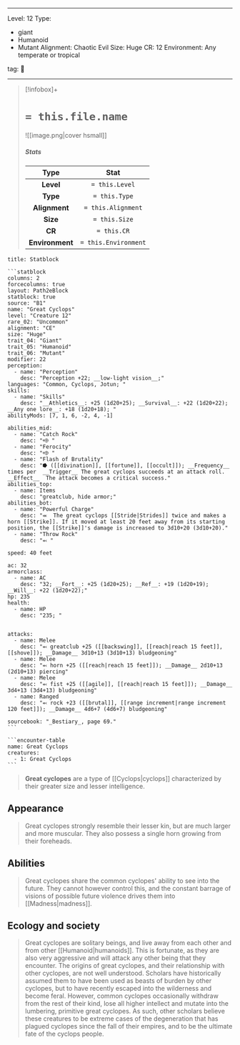
---


Level: 12
Type:
- giant
- Humanoid
- Mutant
Alignment: Chaotic Evil
Size: Huge
CR: 12
Environment: Any temperate or tropical


tag: 👹

---

> [!infobox]+
> #  `= this.file.name`
> ![[image.png|cover hsmall]]
> ##### Stats
> Type | Stat |
> :---:|:---:|
> **Level** | `= this.Level` |
> **Type** | `= this.Type` |
> **Alignment** | `= this.Alignment` |
> **Size** | `= this.Size` |
> **CR** | `= this.CR` |
> **Environment** | `= this.Environment` |




````ad-info
title: Statblock

```statblock
columns: 2
forcecolumns: true
layout: Path2eBlock
statblock: true
source: "B1"
name: "Great Cyclops"
level: "Creature 12"
rare_02: "Uncommon"
alignment: "CE"
size: "Huge"
trait_04: "Giant"
trait_05: "Humanoid"
trait_06: "Mutant"
modifier: 22
perception:
  - name: "Perception"
    desc: "Perception +22; __low-light vision__;"
languages: "Common, Cyclops, Jotun; "
skills:
  - name: "Skills"
    desc: "__Athletics__: +25 (1d20+25); __Survival__: +22 (1d20+22); __Any one lore__: +18 (1d20+18); "
abilityMods: [7, 1, 6, -2, 4, -1]

abilities_mid:
  - name: "Catch Rock"
    desc: "⬲ "
  - name: "Ferocity"
    desc: "⬲ "
  - name: "Flash of Brutality"
    desc: "⭓ ([[divination]], [[fortune]], [[occult]]); __Frequency__  times per  __Trigger__ The great cyclops succeeds at an attack roll. __Effect__  The attack becomes a critical success."
abilities_top:
  - name: Items
    desc: "greatclub, hide armor;"
abilities_bot:
  - name: "Powerful Charge"
    desc: "⬺  The great cyclops [[Stride|Strides]] twice and makes a horn [[Strike]]. If it moved at least 20 feet away from its starting position, the [[Strike]]'s damage is increased to 3d10+20 (3d10+20)."
  - name: "Throw Rock"
    desc: "⬻ "

speed: 40 feet

ac: 32
armorclass:
  - name: AC
    desc: "32; __Fort__: +25 (1d20+25); __Ref__: +19 (1d20+19); __Will__: +22 (1d20+22);"
hp: 235
health:
  - name: HP
    desc: "235; "


attacks:
  - name: Melee
    desc: "⬻ greatclub +25 ([[backswing]], [[reach|reach 15 feet]], [[shove]]); __Damage__ 3d10+13 (3d10+13) bludgeoning"
  - name: Melee
    desc: "⬻ horn +25 ([[reach|reach 15 feet]]); __Damage__ 2d10+13 (2d10+13) piercing"
  - name: Melee
    desc: "⬻ fist +25 ([[agile]], [[reach|reach 15 feet]]); __Damage__ 3d4+13 (3d4+13) bludgeoning"
  - name: Ranged
    desc: "⬻ rock +23 ([[brutal]], [[range increment|range increment 120 feet]]); __Damage__ 4d6+7 (4d6+7) bludgeoning"

sourcebook: "_Bestiary_, page 69."
```

```encounter-table
name: Great Cyclops
creatures:
  - 1: Great Cyclops
```

````



> **Great cyclopes** are a type of [[Cyclops|cyclops]] characterized by their greater size and lesser intelligence.



## Appearance

> Great cyclopes strongly resemble their lesser kin, but are much larger and more muscular. They also possess a single horn growing from their foreheads.


## Abilities

> Great cyclopes share the common cyclopes' ability to see into the future. They cannot however control this, and the constant barrage of visions of possible future violence drives them into [[Madness|madness]].


## Ecology and society

> Great cyclopes are solitary beings, and live away from each other and from other [[Humanoid|humanoids]]. This is fortunate, as they are also very aggressive and will attack any other being that they encounter.
> The origins of great cyclopes, and their relationship with other cyclopes, are not well understood. Scholars have historically assumed them to have been used as beasts of burden by other cyclopes, but to have recently escaped into the wilderness and become feral. However, common cyclopes occasionally withdraw from the rest of their kind, lose all higher intellect and mutate into the lumbering, primitive great cyclopes. As such, other scholars believe these creatures to be extreme cases of the degeneration that has plagued cyclopes since the fall of their empires, and to be the ultimate fate of the cyclops people.










